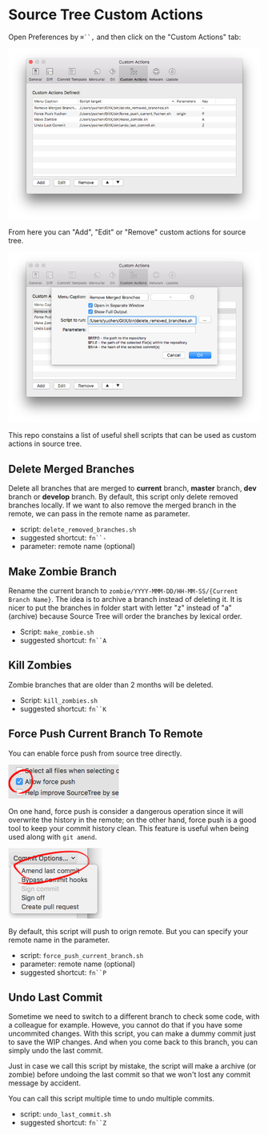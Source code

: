 # Source Tree Custom Actions

Open Preferences by `⌘``,` and then click on the "Custom Actions" tab:

![](images/custom_actions.png)

From here you can "Add", "Edit" or "Remove" custom actions for source tree.

![](images/custom_actions_add.png)

This repo constains a list of useful shell scripts that can be used as custom actions in source tree. 

## Delete Merged Branches

Delete all branches that are merged to **current** branch, **master** branch, **dev** branch or **develop** branch. By default, this script only delete removed branches locally. If we want to also remove the merged branch in the remote, we can pass in the remote name as parameter.

* script: `delete_removed_branches.sh`
* suggested shortcut: `fn``-`
* parameter: remote name (optional)

## Make Zombie Branch

Rename the current branch to `zombie/YYYY-MMM-DD/HH-MM-SS/{Current Branch Name}`. The idea is to archive a branch instead of deleting it. It is nicer to put the branches in folder start with letter "z" instead of "a" (archive) because Source Tree will order the branches by lexical order. 

* Script: `make_zombie.sh`
* suggested shortcut: `fn``A`

## Kill Zombies

Zombie branches that are older than 2 months will be  deleted. 

* Script: `kill_zombies.sh`
* suggested shortcut: `fn``K`

## Force Push Current Branch To Remote

You can enable force push from source tree directly. 

![](images/force_push.png)

On one hand, force push is consider a dangerous operation since it will overwrite the history in the remote; on the other hand, force push is a good tool to keep your commit history clean. This feature is useful when being used along with `git amend`. 

![](images/amend.png)

By default, this script will push to orign remote. But you can specify your remote name in the parameter. 

* script: `force_push_current_branch.sh`
* parameter: remote name (optional)
* suggested shortcut: `fn``P`

## Undo Last Commit

Sometime we need to switch to a different branch to check some code, with a colleague for example. Howeve, you cannot do that if you have some uncommited changes. With this script, you can make a dummy commit just to save the WIP changes. And when you come back to this branch, you can simply undo the last commit. 

Just in case we call this script by mistake, the script will make a archive (or zombie) before undoing the last commit so that we won't lost any commit message by accident.

You can call this script multiple time to undo multiple commits.

* script: `undo_last_commit.sh`
* suggested shortcut: `fn``Z`
